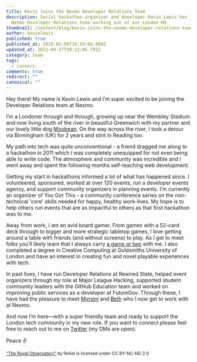 ```yaml
---
title: Kevin Joins the Nexmo Developer Relations Team
description: Serial hackathon organiser and developer Kevin Lewis has joined the
  Nexmo Developer Relations team working out of our London HQ.
thumbnail: /content/blog/kevin-joins-the-nexmo-developer-relations-team/observatory.jpg
author: kevinlewis
published: true
published_at: 2020-02-06T16:59:04.000Z
updated_at: 2021-04-27T20:12:06.791Z
category: team
tags:
  - careers
comments: true
redirect: ""
canonical: ""
---
```

Hey there! My name is Kevin Lewis and I’m super excited to be joining the Developer Relations team at Nexmo.

I’m a Londoner through and through, growing up near the Wembley Stadium and now living south of the river in beautiful Greenwich with my partner and our lovely little dog [Moobean](https://www.instagram.com/barkyboimoo/). On the way across the river, I took a detour via Birmingham (UK) for 2 years and stint in Reading too. 

My path into tech was quite unconventional - a friend dragged me along to a hackathon in 2011 which I was completely unequipped for not even being able to write code. The atmosphere and community was incredible and I went away and spent the following months self-teaching web development.  

Getting my start in hackathons informed a lot of what has happened since. I volunteered, sponsored, worked at over 120 events, run a developer events agency, and support community organizers in planning events. I’m currently an organizer of You Got This - a community conference series on the non-technical 'core' skills needed for happy, healthy work-lives. My hope is to help others run events that are as impactful to others as that first hackathon was to me.  

Away from work, I am an avid board gamer. From games with a 52-card deck through to bigger and more strategic tabletop games, I love getting around a table with friends (and without screens) to play. As I get to meet folks you’ll likely learn that I always carry [a game or two](https://lws.io/games) with me. I also completed a degree in Creative Computing at Goldsmiths University of London and have an interest in creating fun and novel playable experiences with tech.  

In past lives, I have run Developer Relations at Rewired State, helped event organizers through my role at Major League Hacking, supported student community leaders with the GitHub Education team and worked on improving public services as a developer at FutureGov. Through these, I have had the pleasure to meet [Myrsini](https://www.nexmo.com/blog/2018/08/27/welcoming-myrsini-to-the-nexmo-developer-relations-team-dr) and [Beth](https://www.nexmo.com/blog/2019/09/10/bethany-loft-joins-the-nexmo-developer-relations-team-dr) who I now get to work with at Nexmo. 

And now I’m here—with a super friendly team and ready to support the London tech community in my new role. If you want to connect please feel free to reach out to me on [Twitter](https://twitter.com/_phzn) (my DMs are open).  

Peace ✌️ 

<small>["The Royal Observatory"](https://www.flickr.com/photos/54208548@N00/785771875) by ferkel is licensed under CC BY-NC-ND 2.0</small>